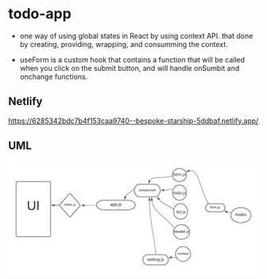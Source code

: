 # todo-app

* one way of using global states in React by using context API. that done by creating, providing, wrapping, and consumming the context.

* useForm is a custom hook that contains a function that will be called when you click on the submit button, and will handle onSumbit and onchange functions.

## Netlify

https://6285342bdc7b4f153caa9740--bespoke-starship-5ddbaf.netlify.app/

## UML

![image](./assets/lab32.png)